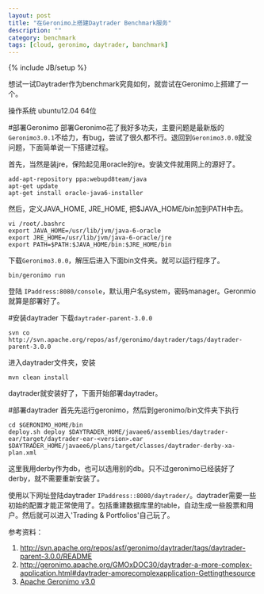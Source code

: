 ```yaml
---
layout: post
title: "在Geronimo上搭建Daytrader Benchmark服务"
description: ""
category: benchmark
tags: [cloud, geronimo, daytrader, banchmark]
---
```

{% include JB/setup %}

想试一试Daytrader作为benchmark究竟如何，就尝试在Geronimo上搭建了一个。

操作系统 ubuntu12.04 64位

#部署Geronimo
部署Geronimo花了我好多功夫，主要问题是最新版的`Geronimo3.0.1`不给力，有bug，尝试了很久都不行。退回到`Geronimo3.0.0`就没问题，下面简单说一下搭建过程。

首先，当然是装jre，保险起见用oracle的jre。安装文件就用网上的源好了。

	add-apt-repository ppa:webupd8team/java
	apt-get update
	apt-get install oracle-java6-installer
	
然后，定义JAVA_HOME, JRE_HOME, 把$JAVA_HOME/bin加到PATH中去。
	
	vi /root/.bashrc
	export JAVA_HOME=/usr/lib/jvm/java-6-oracle
	export JRE_HOME=/usr/lib/jvm/java-6-oracle/jre
	export PATH=$PATH:$JAVA_HOME/bin:$JRE_HOME/bin
	
下载`Geronimo3.0.0`，解压后进入下面bin文件夹。就可以运行程序了。
	
	bin/geronimo run

登陆 `IPaddress:8080/console`，默认用户名system，密码manager。Geronmio就算是部署好了。
	
#安装daytrader
下载`daytrader-parent-3.0.0`
	
	svn co http://svn.apache.org/repos/asf/geronimo/daytrader/tags/daytrader-parent-3.0.0
	
进入daytrader文件夹，安装
	
	mvn clean install
	
daytrader就安装好了，下面开始部署daytrader。

#部署daytrader
首先先运行geronimo，然后到geronimo/bin文件夹下执行
	
	cd $GERONIMO_HOME/bin
	deploy.sh deploy $DAYTRADER_HOME/javaee6/assemblies/daytrader-ear/target/daytrader-ear-<version>.ear $DAYTRADER_HOME/javaee6/plans/target/classes/daytrader-derby-xa-plan.xml
	
这里我用derby作为db，也可以选用别的db。只不过geronimo已经装好了derby，就不需要重新安装了。

使用以下网址登陆daytrader `IPaddress::8080/daytrader/`。daytrader需要一些初始的配置才能正常使用了。包括重建数据库里的table，自动生成一些股票和用户。然后就可以进入'Trading & Portfolios'自己玩了。


参考资料：
1. http://svn.apache.org/repos/asf/geronimo/daytrader/tags/daytrader-parent-3.0.0/README
2. http://geronimo.apache.org/GMOxDOC30/daytrader-a-more-complex-application.html#daytrader-amorecomplexapplication-Gettingthesource
3. [Apache Geronimo v3.0](http://geronimo.apache.org/GMOxDOC30/index.html)


